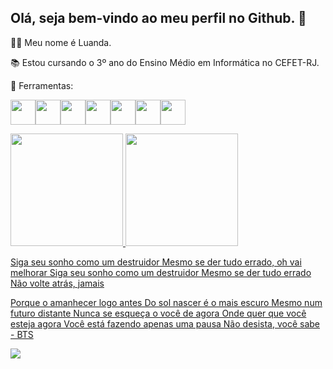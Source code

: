 ## Olá, seja bem-vindo ao meu perfil no Github. 👋
👩🏽 Meu nome é Luanda.

📚 Estou cursando o 3º ano do Ensino Médio em Informática no CEFET-RJ.

🔧 Ferramentas:

<img src="https://cdn.jsdelivr.net/gh/devicons/devicon/icons/bootstrap/bootstrap-original.svg" width="40" height="40"/><img src="https://cdn.jsdelivr.net/gh/devicons/devicon/icons/css3/css3-original.svg" width="40" height="40"/><img src="https://cdn.jsdelivr.net/gh/devicons/devicon/icons/html5/html5-original.svg" width="40" height="40"/><img src="https://cdn.jsdelivr.net/gh/devicons/devicon/icons/linux/linux-original.svg" width="40" height="40"/><img src="https://cdn.jsdelivr.net/gh/devicons/devicon/icons/php/php-original.svg" width="40" height="40"/><img src="https://cdn.jsdelivr.net/gh/devicons/devicon/icons/postgresql/postgresql-original.svg" width="40" height="40"/><img src="https://cdn.jsdelivr.net/gh/devicons/devicon/icons/python/python-original.svg" width="40" height="40"/>

<div>
<a href="https://github.com/luarodri">
<img height="180em" src="https://github-readme-stats.vercel.app/api/top-langs/?username=luarodri&layout=compact&langs_count=7&theme=tokyonight"/>
<img height="180em" src="https://github-readme-stats.vercel.app/api?username=luarodri&show_icons=true&theme=tokyonight&include_all_commits=true&count_private=true"/>
</div>

Siga seu sonho como um destruidor
Mesmo se der tudo errado, oh vai melhorar
Siga seu sonho como um destruidor
Mesmo se der tudo errado
Não volte atrás, jamais

Porque o amanhecer logo antes
Do sol nascer é o mais escuro
Mesmo num futuro distante
Nunca se esqueça o você de agora
Onde quer que você esteja agora
Você está fazendo apenas uma pausa
Não desista, você sabe - BTS
          
          
          
<img src="https://pds.joins.com/news/component/htmlphoto_mmdata/201809/27/0a3adec9-7b93-4919-ade0-9d1b3bac7034.gif">






          
          
          
          
          


